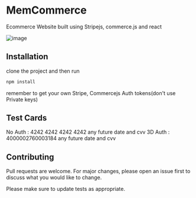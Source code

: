 # MemCommerce
Ecommerce Website built using Stripejs, commerce.js and react

![image](https://user-images.githubusercontent.com/76563079/166157571-6ce83132-1b2e-400a-8093-718e7d131a86.png)

## Installation

clone the project
and then run

```bash
npm install
```
remember to get your own Stripe, Commercejs Auth tokens(don't use Private keys)

## Test Cards
No Auth :  4242 4242 4242 4242 any future date and cvv
3D Auth : 4000002760003184 any future date and cvv

## Contributing
Pull requests are welcome. For major changes, please open an issue first to discuss what you would like to change.

Please make sure to update tests as appropriate.
